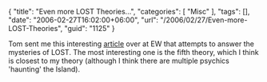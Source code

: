 {
	"title": "Even more LOST Theories...",
	"categories": [
		"Misc"
	],
	"tags": [],
	"date": "2006-02-27T16:02:00+06:00",
	"url": "/2006/02/27/Even-more-LOST-Theories",
	"guid": "1125"
}

Tom sent me this interesting <a href="http://www.ew.com/ew/article/commentary/0,6115,1162044_3_0_,00.html">article</a> over at EW that attempts to answer the mysteries of LOST. The most interesting one is the fifth theory, which I think is closest to my theory (although I think there are multiple psychics 'haunting' the Island).